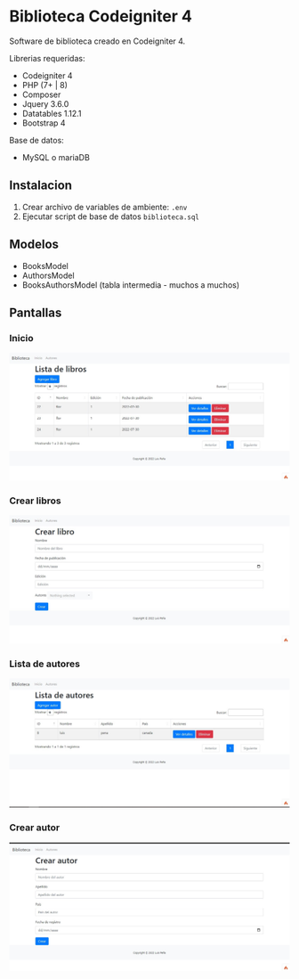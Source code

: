 # Biblioteca Codeigniter 4

Software de biblioteca creado en Codeigniter 4.

Librerias requeridas:
- Codeigniter 4
- PHP (7+ | 8)
- Composer
- Jquery 3.6.0
- Datatables 1.12.1
- Bootstrap 4

Base de datos:
- MySQL o mariaDB

## Instalacion
1. Crear archivo de variables de ambiente: `.env`
2. Ejecutar script de base de datos `biblioteca.sql`

## Modelos
- BooksModel
- AuthorsModel
- BooksAuthorsModel (tabla intermedia - muchos a muchos)

## Pantallas
### Inicio
![inicio](/doc/inicio.jpg)
### Crear libros
![inicio](/doc/crear-libro.jpg)
### Lista de autores
![inicio](/doc/autores.jpg)
### Crear autor
![inicio](/doc/crear-autores.jpg)